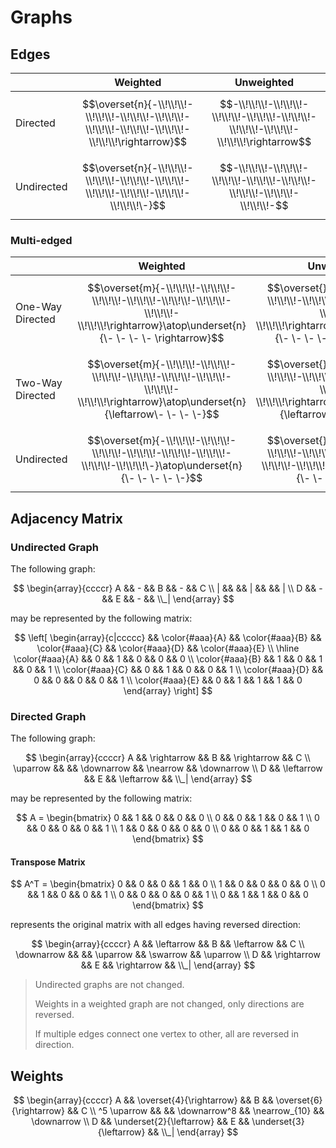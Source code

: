# Graphs

## Edges

| | Weighted | Unweighted |
|--|--|--|
| Directed | $$\overset{n}{-\\!\\!\\!-\\!\\!\\!-\\!\\!\\!-\\!\\!\\!-\\!\\!\\!-\\!\\!\\!-\\!\\!\\!-\\!\\!\\!\rightarrow}$$ | $$-\\!\\!\\!-\\!\\!\\!-\\!\\!\\!-\\!\\!\\!-\\!\\!\\!-\\!\\!\\!-\\!\\!\\!-\\!\\!\\!\rightarrow$$ |
| Undirected | $$\overset{n}{-\\!\\!\\!-\\!\\!\\!-\\!\\!\\!-\\!\\!\\!-\\!\\!\\!-\\!\\!\\!-\\!\\!\\!-\\!\\!\\!\-}$$ | $$-\\!\\!\\!-\\!\\!\\!-\\!\\!\\!-\\!\\!\\!-\\!\\!\\!-\\!\\!\\!-\\!\\!\\!-\\!\\!\\!-$$ |

### Multi-edged

| | Weighted | Unweighted |
|--|--|--|
| One-Way Directed |  $$\overset{m}{-\\!\\!\\!-\\!\\!\\!-\\!\\!\\!-\\!\\!\\!-\\!\\!\\!-\\!\\!\\!-\\!\\!\\!-\\!\\!\\!\rightarrow}\atop\underset{n}{\- \- \- \- \rightarrow}$$ | $$\overset{}{-\\!\\!\\!-\\!\\!\\!-\\!\\!\\!-\\!\\!\\!-\\!\\!\\!-\\!\\!\\!-\\!\\!\\!-\\!\\!\\!\rightarrow}\atop\underset{}{\- \- \- \- \rightarrow}$$ |
| Two-Way Directed |  $$\overset{m}{-\\!\\!\\!-\\!\\!\\!-\\!\\!\\!-\\!\\!\\!-\\!\\!\\!-\\!\\!\\!-\\!\\!\\!-\\!\\!\\!\rightarrow}\atop\underset{n}{\leftarrow\- \- \- \-}$$ | $$\overset{}{-\\!\\!\\!-\\!\\!\\!-\\!\\!\\!-\\!\\!\\!-\\!\\!\\!-\\!\\!\\!-\\!\\!\\!-\\!\\!\\!\rightarrow}\atop\underset{}{\leftarrow\- \- \- \-}$$ |
| Undirected |  $$\overset{m}{-\\!\\!\\!-\\!\\!\\!-\\!\\!\\!-\\!\\!\\!-\\!\\!\\!-\\!\\!\\!-\\!\\!\\!-\\!\\!\\!\-}\atop\underset{n}{\- \- \- \- \-}$$ | $$\overset{}{-\\!\\!\\!-\\!\\!\\!-\\!\\!\\!-\\!\\!\\!-\\!\\!\\!-\\!\\!\\!-\\!\\!\\!-\\!\\!\\!-}\atop\underset{}{\- \- \- \- \-}$$ |

## Adjacency Matrix

### Undirected Graph

The following graph:

$$
\begin{array}{ccccr}
A && - && B && - && C
\\
| && && | && && |
\\
D && - && E && - && \\_|
\end{array}
$$

may be represented by the following matrix:

$$
\left[
\begin{array}{c|ccccc}
&& \color{#aaa}{A} && \color{#aaa}{B} && \color{#aaa}{C} && \color{#aaa}{D} && \color{#aaa}{E}
\\
\hline
\color{#aaa}{A} && 0 && 1 && 0 && 0 && 0
\\
\color{#aaa}{B} && 1 && 0 && 1 && 0 && 1
\\
\color{#aaa}{C} && 0 && 1 && 0 && 0 && 1
\\
\color{#aaa}{D} && 0 && 0 && 0 && 0 && 1
\\
\color{#aaa}{E} && 0 && 1 && 1 && 1 && 0
\end{array}
\right]
$$

### Directed Graph

The following graph:

$$
\begin{array}{ccccr}
A && \rightarrow && B && \rightarrow && C
\\
\uparrow && && \downarrow && \nearrow && \downarrow
\\
D && \leftarrow && E && \leftarrow && \\_|
\end{array}
$$

may be represented by the following matrix:

$$
A = \begin{bmatrix}
0 && 1 && 0 && 0 && 0
\\
0 && 0 && 1 && 0 && 1
\\
0 && 0 && 0 && 0 && 1
\\
1 && 0 && 0 && 0 && 0
\\
0 && 0 && 1 && 1 && 0
\end{bmatrix}
$$

#### Transpose Matrix

$$
A^T = \begin{bmatrix}
0 && 0 && 0 && 1 && 0
\\
1 && 0 && 0 && 0 && 0
\\
0 && 1 && 0 && 0 && 1
\\
0 && 0 && 0 && 0 && 1
\\
0 && 1 && 1 && 0 && 0
\end{bmatrix}
$$

represents the original matrix with all edges having reversed direction:

$$
\begin{array}{ccccr}
A && \leftarrow && B && \leftarrow && C
\\
\downarrow && && \uparrow && \swarrow && \uparrow
\\
D && \rightarrow && E && \rightarrow && \\_|
\end{array}
$$

> Undirected graphs are not changed.
> 
> Weights in a weighted graph are not changed, only directions are reversed.
>
> If multiple edges connect one vertex to other, all are reversed in direction.

## Weights

$$
\begin{array}{ccccr}
A && \overset{4}{\rightarrow} && B && \overset{6}{\rightarrow} && C
\\
^5 \uparrow && && \downarrow^8 && \nearrow_{10} && \downarrow
\\
D && \underset{2}{\leftarrow} && E && \underset{3}{\leftarrow} && \\_|
\end{array}
$$
